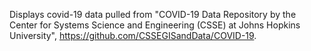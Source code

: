 Displays covid-19 data pulled from "COVID-19 Data Repository by the Center for Systems Science and Engineering (CSSE) at Johns Hopkins University", https://github.com/CSSEGISandData/COVID-19.